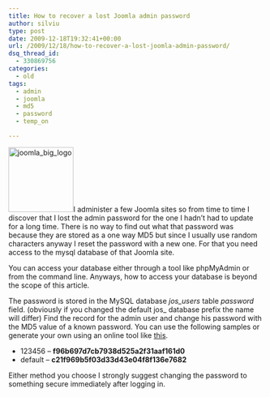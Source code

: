 ```yaml
---
title: How to recover a lost Joomla admin password
author: silviu
type: post
date: 2009-12-18T19:32:41+00:00
url: /2009/12/18/how-to-recover-a-lost-joomla-admin-password/
dsq_thread_id:
  - 330869756
categories:
  - old
tags:
  - admin
  - joomla
  - md5
  - password
  - temp_on

---
```

<img decoding="async" loading="lazy" class="alignleft size-full wp-image-612" title="joomla_big_logo" src="http://blog.silviuvulcan.ro/wp-content/uploads/sites/2/2009/12/joomla_big_logo.png" alt="joomla_big_logo" width="128" height="128" />I administer a few Joomla sites so from time to time I discover that I lost the admin password for the one I hadn&#8217;t had to update for a long time. There is no way to find out what that password was because they are stored as a one way MD5 but since I usually use random characters anyway I reset the password with a new one. For that you need access to the mysql database of that Joomla site.

You can access your database either through a tool like phpMyAdmin or from the command line. Anyways, how to access your database is beyond the scope of this article.

The password is stored in the MySQL database _jos_users_ table _password_ field. (obviously if you changed the default jos_ database prefix the name will differ) Find the record for the admin user and change his password with the MD5 value of a known password. You can use the following samples or generate your own using an online tool like <a href="http://pajhome.org.uk/crypt/md5/" target="_blank" rel="noopener">this</a>.

  * 123456 &#8211; **<span>f96b697d7cb7938d525a2f31aaf161d0</span>**
  * <span>default &#8211; </span>**c21f969b5f03d33d43e04f8f136e7682**

Either method you choose I strongly suggest changing the password to something secure immediately after logging in.